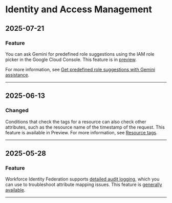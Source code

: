 # Identity and Access Management

## 2025-07-21

### Feature

You can ask Gemini for predefined role suggestions using the IAM role picker in the Google Cloud Console. This feature is in [preview](https://cloud.google.com/products#product-launch-stages).

For more information, see [Get predefined role suggestions with Gemini assistance](https://cloud.google.com/iam/docs/role-picker-gemini).

---
## 2025-06-13

### Changed

Conditions that check the tags for a resource can also check other attributes, such as the resource name of the timestamp of the request. This feature is available in Preview. For more information, see [Resource tags](https://cloud.google.com/iam/docs/conditions-attribute-reference#resource-tags).

---
## 2025-05-28

### Feature

Workforce Identity Federation supports [detailed audit logging](https://cloud.google.com/iam/docs/workforce-identity-federation#detailed-audit-logging), which you can use to troubleshoot attribute mapping issues. This feature is [generally available](https://cloud.google.com/products#product-launch-stages).

---
